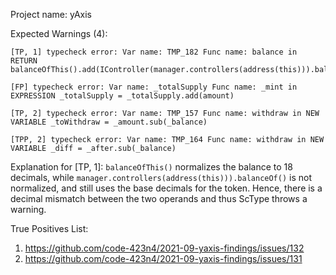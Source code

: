 Project name: yAxis

Expected Warnings (4):

```
[TP, 1] typecheck error: Var name: TMP_182 Func name: balance in RETURN balanceOfThis().add(IController(manager.controllers(address(this))).balanceOf())

[FP] typecheck error: Var name: _totalSupply Func name: _mint in EXPRESSION _totalSupply = _totalSupply.add(amount)

[TP, 2] typecheck error: Var name: TMP_157 Func name: withdraw in NEW VARIABLE _toWithdraw = _amount.sub(_balance)

[TPP, 2] typecheck error: Var name: TMP_164 Func name: withdraw in NEW VARIABLE _diff = _after.sub(_balance)
```

Explanation for [TP, 1]: `balanceOfThis()` normalizes the balance to 18 decimals, while `manager.controllers(address(this))).balanceOf()` is not normalized, and still uses the base decimals for the token. Hence, there is a decimal mismatch between the two operands and thus ScType throws a warning. 

True Positives List:
1) https://github.com/code-423n4/2021-09-yaxis-findings/issues/132
2) https://github.com/code-423n4/2021-09-yaxis-findings/issues/131
